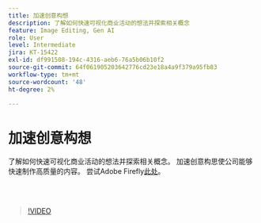 ```yaml
---
title: 加速创意构想
description: 了解如何快速可视化商业活动的想法并探索相关概念
feature: Image Editing, Gen AI
role: User
level: Intermediate
jira: KT-15422
exl-id: df991508-194c-4316-aeb6-76a5b06b10f2
source-git-commit: 64f061905203642776cd23e18a4a9f379a95fb83
workflow-type: tm+mt
source-wordcount: '48'
ht-degree: 2%

---
```


# 加速创意构想

了解如何快速可视化商业活动的想法并探索相关概念。 加速创意构思使公司能够快速制作高质量的内容。 尝试Adobe Firefly[此处](https://firefly.adobe.com/)。

<br> 

>[!VIDEO](https://video.tv.adobe.com/v/3428827?quality=12&learn=on&hidetitle=true)

